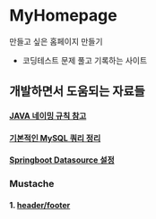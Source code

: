 # MyHomepage
만들고 싶은 홈페이지 만들기    
- 코딩테스트 문제 풀고 기록하는 사이트

## 개발하면서 도움되는 자료들

#### [JAVA 네이밍 규칙 참고](https://shlee0882.tistory.com/129)
#### [기본적인 MySQL 쿼리 정리](https://yoo-hyeok.tistory.com/90)
#### [Springboot Datasource 설정](https://hodolee246.tistory.com/9)

### Mustache
#### 1. [header/footer](http://www.thinkcode.se/blog/2015/06/19/include-header-and-footer-in-a-mustache-template)
